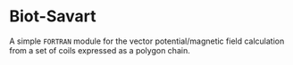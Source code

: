 # Biot-Savart

A simple `FORTRAN` module for the vector potential/magnetic field calculation from a set
of coils expressed as a polygon chain. 